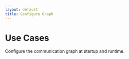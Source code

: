 ```yaml
---
layout: default
title: Configure Graph
---
```

# Use Cases

Configure the communication graph at startup and runtime.
